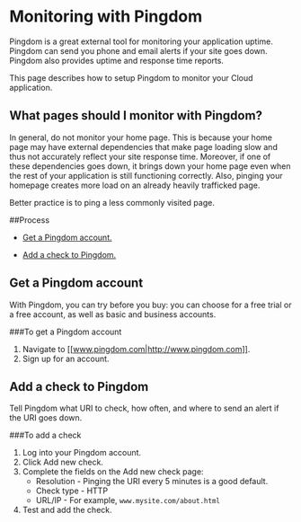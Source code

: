 # Monitoring with Pingdom

Pingdom is a great external tool for monitoring your application uptime. Pingdom can send you phone and email alerts if your site goes down. Pingdom also provides uptime and response time reports.

This page describes how to setup Pingdom to monitor your Cloud application. 
<!--This page also describes how to use FitterHappier to create a unique URI for your application specifically to be monitored by Pingdom.-->

## What pages should I monitor with Pingdom?
In general, do not monitor your home page. This is because your home page may have external dependencies that make page loading slow and thus not accurately reflect your site response time. Moreover, if one of these dependencies goes down, it brings down your home page even when the rest of your application is still functioning correctly. Also, pinging your homepage creates more load on an already heavily trafficked page.

Better practice is to ping a less commonly visited page.

<!-- or to use a tool like the FitterHappier plugin to create a page specifically for tracking uptime-->

##Process

* [Get a Pingdom account.][1]

<!-- * [(Optional) Install the FitterHappier plugin.][2] * [(Optional) Update and verify your environment.][3]-->

* [Add a check to Pingdom.][4]


<h2 id="topic1">Get a Pingdom account</h2>

With Pingdom, you can try before you buy: you can choose for a free trial or a free account, as well as basic and business accounts.

###To get a Pingdom account
1. Navigate to [[www.pingdom.com|http://www.pingdom.com]].
2. Sign up for an account.

<!-- <h2 id="topic2"> (Optional) Install the FitterHappier plugin</h2>

FitterHappier is a Rails plugin that provides actions for monitoring the availability of websites and databases. The FitterHappier monitoring controller disables unnecessary Rails features, such as sessions, layouts, and logging. It creates URIs that can be monitored fast and efficiently.

For information about the FitterHappier plugin, see [[github.com/atmos/fitter_happier|http://github.com/atmos/fitter_happier]]. 

<h3 id="topic5">To install the FitterHappier plugin</h3>

1. Run the following commands from the project root of your Rails application:

        cd vendor/plugins
        git clone git://github.com/atmos/fitter_happier.git

2. Start your application in development mode and test the following URIs:

        curl localhost:3000/fitter_happier
        FitterHappier Site Check Passed

        curl localhost:3000/fitter_happier/site_check
        FitterHappier Site Check Passed @ Wed, 17 Dec 2008 14:27:47 -0800

        curl localhost:3000/fitter_happier/site_and_database_check
        FitterHappier Site and Database Check Passed @ Wed, 17 Dec 2008 14:27:57 -0800
        Schema Version: 20081217141904


<h2 id="topic3"> (Optional) Update and verify your environment for the FitterHappier plugin</h2>

After you install FitterHappier, redeploy your application and confirm that the FitterHappier URIs have been added to your deployed application. 

### To update and verify your environment
1. Commit the changes to your git repository so that the FitterHappier plugin is added to your application.   
2. Redeploy your application.
3. Verify that the deployment was successful by testing the same URIs as [above][5], replacing "localhost:3000" with your application's hostname. -->

<h2 id="topic4"> Add a check to Pingdom</h2>

Tell Pingdom what URI to check, how often, and where to send an alert if the URI goes down.

###To add a check 
1. Log into your Pingdom account.
2. Click Add new check.
3. Complete the fields on the Add new check page:  
    * Resolution - Pinging the URI every 5 minutes is a good default.
    * Check type - HTTP
    * URL/IP - For example, `www.mysite.com/about.html`
4. Test and add the check.

<!--    * URL/IP For example, `www.mysite.com/fitter_happier/site_check` or `www.mysite.com/about.html` -->

[1]: #topic1        "topic1"
[2]: #topic2        "topic2"
[3]: #topic3        "topic3"	
[4]: #topic4        "topic4"
[5]: #topic5        "topic5"